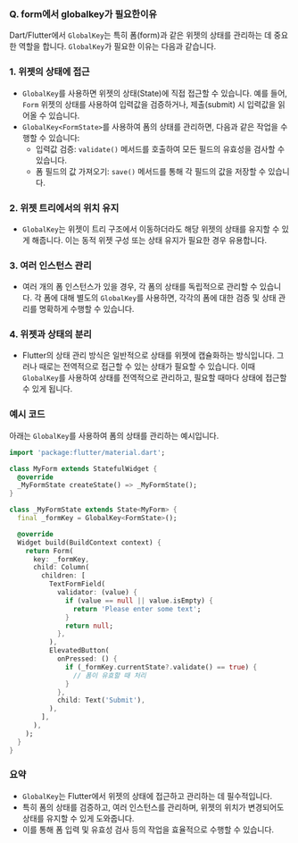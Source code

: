 ### Q. form에서 globalkey가 필요한이유

Dart/Flutter에서 `GlobalKey`는 특히 폼(form)과 같은 위젯의 상태를 관리하는 데 중요한 역할을 합니다. `GlobalKey`가 필요한 이유는 다음과 같습니다.

### 1. **위젯의 상태에 접근**

- `GlobalKey`를 사용하면 위젯의 상태(State)에 직접 접근할 수 있습니다. 예를 들어, `Form` 위젯의 상태를 사용하여 입력값을 검증하거나, 제출(submit) 시 입력값을 읽어올 수 있습니다.
- `GlobalKey<FormState>`를 사용하여 폼의 상태를 관리하면, 다음과 같은 작업을 수행할 수 있습니다:
  - 입력값 검증: `validate()` 메서드를 호출하여 모든 필드의 유효성을 검사할 수 있습니다.
  - 폼 필드의 값 가져오기: `save()` 메서드를 통해 각 필드의 값을 저장할 수 있습니다.

### 2. **위젯 트리에서의 위치 유지**

- `GlobalKey`는 위젯이 트리 구조에서 이동하더라도 해당 위젯의 상태를 유지할 수 있게 해줍니다. 이는 동적 위젯 구성 또는 상태 유지가 필요한 경우 유용합니다.

### 3. **여러 인스턴스 관리**

- 여러 개의 폼 인스턴스가 있을 경우, 각 폼의 상태를 독립적으로 관리할 수 있습니다. 각 폼에 대해 별도의 `GlobalKey`를 사용하면, 각각의 폼에 대한 검증 및 상태 관리를 명확하게 수행할 수 있습니다.

### 4. **위젯과 상태의 분리**

- Flutter의 상태 관리 방식은 일반적으로 상태를 위젯에 캡슐화하는 방식입니다. 그러나 때로는 전역적으로 접근할 수 있는 상태가 필요할 수 있습니다. 이때 `GlobalKey`를 사용하여 상태를 전역적으로 관리하고, 필요할 때마다 상태에 접근할 수 있게 됩니다.

### 예시 코드

아래는 `GlobalKey`를 사용하여 폼의 상태를 관리하는 예시입니다.

```dart
import 'package:flutter/material.dart';

class MyForm extends StatefulWidget {
  @override
  _MyFormState createState() => _MyFormState();
}

class _MyFormState extends State<MyForm> {
  final _formKey = GlobalKey<FormState>();

  @override
  Widget build(BuildContext context) {
    return Form(
      key: _formKey,
      child: Column(
        children: [
          TextFormField(
            validator: (value) {
              if (value == null || value.isEmpty) {
                return 'Please enter some text';
              }
              return null;
            },
          ),
          ElevatedButton(
            onPressed: () {
              if (_formKey.currentState?.validate() == true) {
                // 폼이 유효할 때 처리
              }
            },
            child: Text('Submit'),
          ),
        ],
      ),
    );
  }
}
```

### 요약

- `GlobalKey`는 Flutter에서 위젯의 상태에 접근하고 관리하는 데 필수적입니다.
- 특히 폼의 상태를 검증하고, 여러 인스턴스를 관리하며, 위젯의 위치가 변경되어도 상태를 유지할 수 있게 도와줍니다.
- 이를 통해 폼 입력 및 유효성 검사 등의 작업을 효율적으로 수행할 수 있습니다.